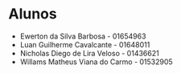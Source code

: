 # Alunos

* Ewerton da Silva Barbosa - 01654963
* Luan Guilherme Cavalcante - 01648011
* Nicholas Diego de Lira Veloso - 01436621
* Willams Matheus Viana do Carmo - 01532905
